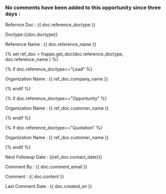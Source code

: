 <h3><p>No comments have been added to this opportunity since three days :</p></h3>
<p>Refernce Doc : {{ doc.reference_doctype }}</p>
<p> Doctype:{{doc.doctype}}<p>
<p>Reference Name : {{ doc.reference_name }}</p>
{% set ref_doc = frappe.get_doc(doc.reference_doctype, doc.reference_name ) %}

{% if doc.reference_doctype=="Lead" %}
<p>Organization Name : {{ ref_doc.company_name }}</p>
{% endif %}

{% if doc.reference_doctype=="Opportunity" %}
<p>Organization Name : {{ ref_doc.customer_name }}</p>
{% endif %}

{% if doc.reference_doctype=="Quotation" %}
<p>Organization Name : {{ ref_doc.customer_name }}</p>
{% endif %}
<p>Next Followup Date : {{ref_doc.contact_date}}}
<p>Comment By : {{ doc.comment_email }}</p>
<p>Comment : {{ doc.content }}</p>
<p>Last Comment Date : {{ doc.created_on }}</p>